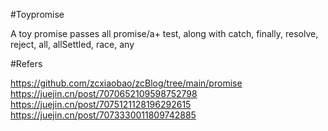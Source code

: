 #Toypromise

A toy promise passes all promise/a+ test, along with catch, finally, resolve, reject, all, allSettled, race, any

#Refers

https://github.com/zcxiaobao/zcBlog/tree/main/promise
https://juejin.cn/post/7070652109598752798
https://juejin.cn/post/7075121128196292615
https://juejin.cn/post/7073330011809742885